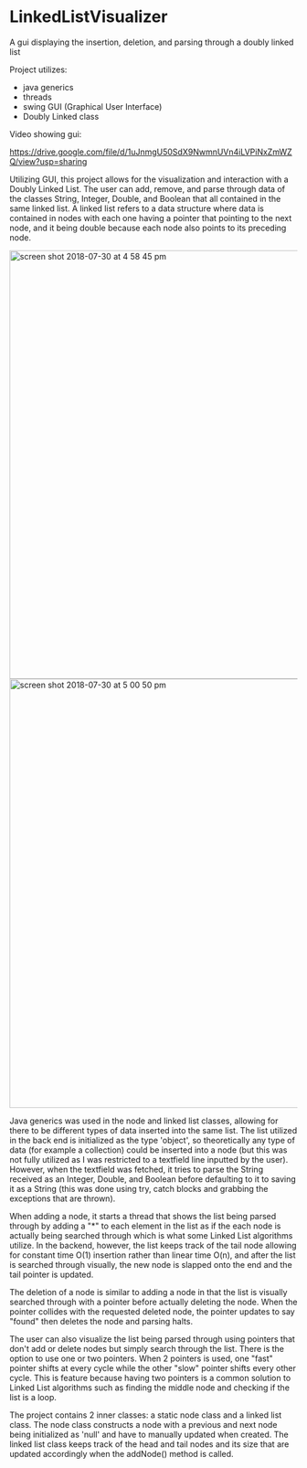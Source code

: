 # LinkedListVisualizer
A gui displaying the insertion, deletion, and parsing through a doubly linked list

Project utilizes:
- java generics
- threads
- swing GUI (Graphical User Interface)
- Doubly Linked class

Video showing gui:

https://drive.google.com/file/d/1uJnmgU50SdX9NwmnUVn4iLVPiNxZmWZQ/view?usp=sharing

Utilizing GUI, this project allows for the visualization and interaction with a Doubly Linked List.  The user can add, remove, and parse through data of the classes String, Integer, Double, and Boolean that all contained in the same linked list.  A linked list refers to a data structure where data is contained in nodes with each one having a pointer that pointing to the next node, and it being double because each node also points to its preceding node.  

<img width="750" alt="screen shot 2018-07-30 at 4 58 45 pm" src="https://user-images.githubusercontent.com/36249204/43423267-f07d82ae-9419-11e8-8eac-b2a397800411.png">

<img width="751" alt="screen shot 2018-07-30 at 5 00 50 pm" src="https://user-images.githubusercontent.com/36249204/43423349-33cf044c-941a-11e8-8611-0b1f5d9e6893.png">

Java generics was used in the node and linked list classes, allowing for there to be different types of data inserted into the same list.  The list utilized in the back end is initialized as the type 'object', so theoretically any type of data (for example a collection) could be inserted into a node (but this was not fully utilized as I was restricted to a textfield line inputted by the user).  However, when the textfield was fetched, it tries to parse the String received as an Integer, Double, and Boolean before defaulting to it to saving it as a String (this was done using try, catch blocks and grabbing the exceptions that are thrown).

When adding a node, it starts a thread that shows the list being parsed through by adding a "*" to each element in the list as if the each node is actually being searched through which is what some Linked List algorithms utilize. In the backend, however, the list keeps track of the tail node allowing for constant time O(1) insertion rather than linear time O(n), and after the list is searched through visually, the new node is slapped onto the end and the tail pointer is updated.  

The deletion of a node is similar to adding a node in that the list is visually searched through with a pointer before actually deleting the node.  When the pointer collides with the requested deleted node, the pointer updates to say "found" then deletes the node and parsing halts.

The user can also visualize the list being parsed through using pointers that don't add or delete nodes but simply search through the list.  There is the option to use one or two pointers.  When 2 pointers is used, one "fast" pointer shifts at every cycle while the other "slow" pointer shifts every other cycle.  This is feature because having two pointers is a common solution to Linked List algorithms such as finding the middle node and checking if the list is a loop.

The project contains 2 inner classes: a static node class and a linked list class.  The node class constructs a node with a previous and next node being initialized as 'null' and have to manually updated when created.  The linked list class keeps track of the head and tail nodes and its size that are updated accordingly when the addNode() method is called.

